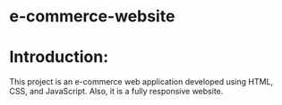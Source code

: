 # e-commerce-website

<h1>Introduction:</h1>

This project is an e-commerce web application developed using HTML, CSS, and JavaScript. Also, it is a fully responsive website. 
